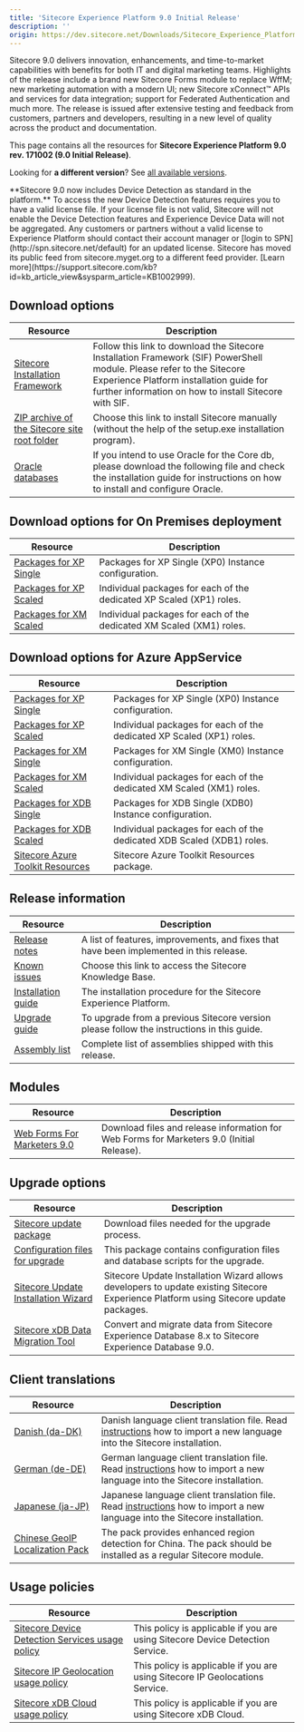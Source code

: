 ```yaml
---
title: 'Sitecore Experience Platform 9.0 Initial Release'
description: ''
origin: https://dev.sitecore.net/Downloads/Sitecore_Experience_Platform/90/Sitecore_Experience_Platform_90_Initial_Release.aspx
---
```


Sitecore 9.0 delivers innovation, enhancements, and time-to-market capabilities with benefits for both IT and digital marketing teams. Highlights of the release include a brand new Sitecore Forms module to replace WffM; new marketing automation with a modern UI; new Sitecore xConnect™ APIs and services for data integration; support for Federated Authentication and much more. The release is issued after extensive testing and feedback from customers, partners and developers, resulting in a new level of quality across the product and documentation.

This page contains all the resources for **Sitecore Experience Platform 9.0 rev. 171002 (9.0 Initial Release)**.

Looking for **a different version**? See [all available versions](/downloads/Sitecore_Experience_Platform).

  <Alert variant='warning' mb={4}>
    <AlertIcon />
    **Sitecore 9.0 now includes Device Detection as standard in the platform.**  
To access the new Device Detection features requires you to have a valid license file. If your license file is not valid, Sitecore will not enable the Device Detection features and Experience Device Data will not be aggregated. Any customers or partners without a valid license to Experience Platform should contact their account manager or [login to SPN](http://spn.sitecore.net/default) for an updated license.
  </Alert>


  <Alert variant='warning' mb={4}>
    <AlertIcon />
    Sitecore has moved its public feed from sitecore.myget.org to a different feed provider. [Learn more](https://support.sitecore.com/kb?id=kb_article_view&sysparm_article=KB1002999).
  </Alert>


## Download options

| Resource                                                                                                                                                                                                                               | Description                                                                                                                                                                                                                |
| -------------------------------------------------------------------------------------------------------------------------------------------------------------------------------------------------------------------------------------- | -------------------------------------------------------------------------------------------------------------------------------------------------------------------------------------------------------------------------- |
| [Sitecore Installation Framework](/downloads/Sitecore_Installation_Framework/1x/Sitecore_Installation_Framework_10)                                                                                                                    | Follow this link to download the Sitecore Installation Framework (SIF) PowerShell module. Please refer to the Sitecore Experience Platform installation guide for further information on how to install Sitecore with SIF. |
| [ZIP archive of the Sitecore site root folder](https://scdp.blob.core.windows.net/downloads/Sitecore%20Experience%20Platform/90/Sitecore%20Experience%20Platform%2090%20Initial%20Release/Secure/Sitecore%209.0.0%20rev.%20171002.zip) | Choose this link to install Sitecore manually (without the help of the setup.exe installation program).                                                                                                                    |
| [Oracle databases](<https://scdp.blob.core.windows.net/downloads/Sitecore%20Experience%20Platform/90/Sitecore%20Experience%20Platform%2090%20Initial%20Release/Secure/Sitecore%209.0.0%20rev.%20171002%20(oracle%20dbs).zip>)          | If you intend to use Oracle for the Core db, please download the following file and check the installation guide for instructions on how to install and configure Oracle.                                                  |

## Download options for On Premises deployment

| Resource                                                                                                                                                                                                                                    | Description                                                          |
| ------------------------------------------------------------------------------------------------------------------------------------------------------------------------------------------------------------------------------------------- | -------------------------------------------------------------------- |
| [Packages for XP Single](<https://scdp.blob.core.windows.net/downloads/Sitecore%20Experience%20Platform/90/Sitecore%20Experience%20Platform%2090%20Initial%20Release/Secure/Sitecore%209.0.0%20rev.%20171002%20(WDP%20XP0%20packages).zip>) | Packages for XP Single (XP0) Instance configuration.                 |
| [Packages for XP Scaled](<https://scdp.blob.core.windows.net/downloads/Sitecore%20Experience%20Platform/90/Sitecore%20Experience%20Platform%2090%20Initial%20Release/Secure/Sitecore%209.0.0%20rev.%20171002%20(WDP%20XP1%20packages).zip>) | Individual packages for each of the dedicated XP Scaled (XP1) roles. |
| [Packages for XM Scaled](<https://scdp.blob.core.windows.net/downloads/Sitecore%20Experience%20Platform/90/Sitecore%20Experience%20Platform%2090%20Initial%20Release/Secure/Sitecore%209.0.0%20rev.%20171002%20(WDP%20XM1%20packages).zip>) | Individual packages for each of the dedicated XM Scaled (XM1) roles. |

## Download options for Azure AppService

| Resource                                                                                                                                                                                                                                                 | Description                                                            |
| -------------------------------------------------------------------------------------------------------------------------------------------------------------------------------------------------------------------------------------------------------- | ---------------------------------------------------------------------- |
| [Packages for XP Single](<https://scdp.blob.core.windows.net/downloads/Sitecore%20Experience%20Platform/90/Sitecore%20Experience%20Platform%2090%20Initial%20Release/Secure/Sitecore%209.0.0%20rev.%20171002%20(WDP%20XPSingle%20packages).zip>)         | Packages for XP Single (XP0) Instance configuration.                   |
| [Packages for XP Scaled](<https://scdp.blob.core.windows.net/downloads/Sitecore%20Experience%20Platform/90/Sitecore%20Experience%20Platform%2090%20Initial%20Release/Secure/Sitecore%209.0.0%20rev.%20171002%20(WDP%20XPScaled%20packages).zip>)         | Individual packages for each of the dedicated XP Scaled (XP1) roles.   |
| [Packages for XM Single](<https://scdp.blob.core.windows.net/downloads/Sitecore%20Experience%20Platform/90/Sitecore%20Experience%20Platform%2090%20Initial%20Release/Secure/Sitecore%209.0.0%20rev.%20171002%20(WDP%20XMSingle%20packages).zip>)         | Packages for XM Single (XM0) Instance configuration.                   |
| [Packages for XM Scaled](<https://scdp.blob.core.windows.net/downloads/Sitecore%20Experience%20Platform/90/Sitecore%20Experience%20Platform%2090%20Initial%20Release/Secure/Sitecore%209.0.0%20rev.%20171002%20(WDP%20XMScaled%20packages).zip>)         | Individual packages for each of the dedicated XM Scaled (XM1) roles.   |
| [Packages for XDB Single](<https://scdp.blob.core.windows.net/downloads/Sitecore%20Experience%20Platform/90/Sitecore%20Experience%20Platform%2090%20Initial%20Release/Secure/Sitecore%209.0.0%20rev.%20171002%20(WDP%20xDBSingle%20packages).zip>)       | Packages for XDB Single (XDB0) Instance configuration.                 |
| [Packages for XDB Scaled](<https://scdp.blob.core.windows.net/downloads/Sitecore%20Experience%20Platform/90/Sitecore%20Experience%20Platform%2090%20Initial%20Release/Secure/Sitecore%209.0.0%20rev.%20171002%20(WDP%20xDBScaled%20packages).zip>)       | Individual packages for each of the dedicated XDB Scaled (XDB1) roles. |
| [Sitecore Azure Toolkit Resources](https://scdp.blob.core.windows.net/downloads/Sitecore%20Experience%20Platform/90/Sitecore%20Experience%20Platform%2090%20Initial%20Release/Secure/Sitecore%20Azure%20Toolkit%20Resources%209.0.0%20rev.%20171002.zip) | Sitecore Azure Toolkit Resources package.                              |

## Release information

| Resource                                                                                                                                                                                                                    | Description                                                                               |
| --------------------------------------------------------------------------------------------------------------------------------------------------------------------------------------------------------------------------- | ----------------------------------------------------------------------------------------- |
| [Release notes](/downloads/Sitecore_Experience_Platform/90/Sitecore_Experience_Platform_90_Initial_Release/Release_Notes)                                                                                                   | A list of features, improvements, and fixes that have been implemented in this release.   |
| [Known issues](https://kb.sitecore.net/articles/125044)                                                                                                                                                                     | Choose this link to access the Sitecore Knowledge Base.                                   |
| [Installation guide](https://scdp.blob.core.windows.net/downloads/Sitecore%20Experience%20Platform/90/Sitecore%20Experience%20Platform%2090%20Initial%20Release/Secure/Installation_Guide_SC9_0.pdf)                        | The installation procedure for the Sitecore Experience Platform.                          |
| [Upgrade guide](https://scdp.blob.core.windows.net/downloads/Sitecore%20Experience%20Platform/90/Sitecore%20Experience%20Platform%2090%20Initial%20Release/Secure/Sitecore_9.0_Upgrade_Guide.pdf)                           | To upgrade from a previous Sitecore version please follow the instructions in this guide. |
| [Assembly list](https://scdp.blob.core.windows.net/downloads/Sitecore%20Experience%20Platform/90/Sitecore%20Experience%20Platform%2090%20Initial%20Release/Secure/Sitecore.Platform.Assemblies%209.0.0%20rev.%20171002.zip) | Complete list of assemblies shipped with this release.                                    |

## Modules

| Resource                                                                                                        | Description                                                                               |
| --------------------------------------------------------------------------------------------------------------- | ----------------------------------------------------------------------------------------- |
| [Web Forms For Marketers 9.0](/downloads/Web_Forms_For_Marketers/90/Web_Forms_For_Marketers_90_Initial_Version) | Download files and release information for Web Forms for Marketers 9.0 (Initial Release). |

## Upgrade options

| Resource                                                                                                                                                                                                                                                       | Description                                                                                                                           |
| -------------------------------------------------------------------------------------------------------------------------------------------------------------------------------------------------------------------------------------------------------------- | ------------------------------------------------------------------------------------------------------------------------------------- |
| [Sitecore update package](<https://scdp.blob.core.windows.net/downloads/Sitecore%20Experience%20Platform/90/Sitecore%20Experience%20Platform%2090%20Initial%20Release/Secure/Sitecore%209.0.0%20rev.%20171002%20(update%20package).zip>)                       | Download files needed for the upgrade process.                                                                                        |
| [Configuration files for upgrade](<https://scdp.blob.core.windows.net/downloads/Sitecore%20Experience%20Platform/90/Sitecore%20Experience%20Platform%2090%20Initial%20Release/Secure/Sitecore%209.0.0%20rev.%20171002%20(config%20files).zip>)                 | This package contains configuration files and database scripts for the upgrade.                                                       |
| [Sitecore Update Installation Wizard](https://scdp.blob.core.windows.net/downloads/Sitecore%20Experience%20Platform/90/Sitecore%20Experience%20Platform%2090%20Initial%20Release/Secure/Sitecore%20Update%20Installation%20Wizard%203.1.0%20rev.%20170919.zip) | Sitecore Update Installation Wizard allows developers to update existing Sitecore Experience Platform using Sitecore update packages. |
| [Sitecore xDB Data Migration Tool](/downloads/Sitecore_xDB_Data_Migration_Tool/2x/xDB_Data_Migration_Tool_20)                                                                                                                                                  | Convert and migrate data from Sitecore Experience Database 8.x to Sitecore Experience Database 9.0.                                   |

## Client translations

| Resource                                                                                                                                                                                                                                                        | Description                                                                                                                                                                                                                                  |
| --------------------------------------------------------------------------------------------------------------------------------------------------------------------------------------------------------------------------------------------------------------- | -------------------------------------------------------------------------------------------------------------------------------------------------------------------------------------------------------------------------------------------- |
| [Danish (da-DK)](<https://scdp.blob.core.windows.net/downloads/Sitecore%20Experience%20Platform/90/Sitecore%20Experience%20Platform%2090%20Initial%20Release/Secure/Sitecore%209.0.0%20rev.%20171002%20(da-DK).zip>)                                            | Danish language client translation file. Read [instructions](https://doc.sitecore.com/xp/en/users/90/sitecore-experience-platform/add-a-new-language-to-system-settings.html) how to import a new language into the Sitecore installation.   |
| [German (de-DE)](<https://scdp.blob.core.windows.net/downloads/Sitecore%20Experience%20Platform/90/Sitecore%20Experience%20Platform%2090%20Initial%20Release/Secure/Sitecore%209.0.0%20rev.%20171002%20(de-DE).zip>)                                            | German language client translation file. Read [instructions](https://doc.sitecore.com/xp/en/users/90/sitecore-experience-platform/add-a-new-language-to-system-settings.html) how to import a new language into the Sitecore installation.   |
| [Japanese (ja-JP)](<https://scdp.blob.core.windows.net/downloads/Sitecore%20Experience%20Platform/90/Sitecore%20Experience%20Platform%2090%20Initial%20Release/Secure/Sitecore%209.0.0%20rev.%20171002%20(ja-JP).zip>)                                          | Japanese language client translation file. Read [instructions](https://doc.sitecore.com/xp/en/users/90/sitecore-experience-platform/add-a-new-language-to-system-settings.html) how to import a new language into the Sitecore installation. |
| [Chinese GeoIP Localization Pack](https://scdp.blob.core.windows.net/downloads/Sitecore%20Experience%20Platform/90/Sitecore%20Experience%20Platform%2090%20Initial%20Release/Secure/GeoIp%20Location%20China%20Localization%20Pack%201.0.0%20rev.%20180226.zip) | The pack provides enhanced region detection for China. The pack should be installed as a regular Sitecore module.                                                                                                                            |

## Usage policies

| Resource                                                                                                                                   | Description                                                                   |
| ------------------------------------------------------------------------------------------------------------------------------------------ | ----------------------------------------------------------------------------- |
| [Sitecore Device Detection Services usage policy](/downloads/Sitecore_Experience_Platform/Sitecore_Device_Detection_Services_Usage_Policy) | This policy is applicable if you are using Sitecore Device Detection Service. |
| [Sitecore IP Geolocation usage policy](/downloads/Sitecore_Experience_Platform/Sitecore_IP_Geolocation_Usage_Policy)                       | This policy is applicable if you are using Sitecore IP Geolocations Service.  |
| [Sitecore xDB Cloud usage policy](/downloads/Sitecore_Experience_Platform/Sitecore_xDB_Cloud_Usage_Policy)                                 | This policy is applicable if you are using Sitecore xDB Cloud.                |
